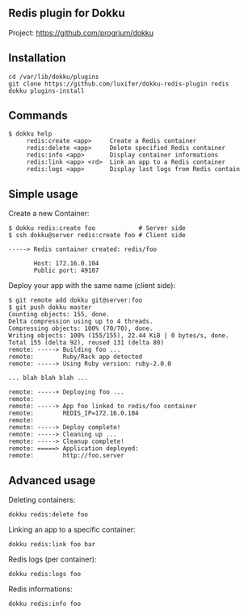 Redis plugin for Dokku
----------------------

Project: https://github.com/progrium/dokku

Installation
------------
```
cd /var/lib/dokku/plugins
git clone https://github.com/luxifer/dokku-redis-plugin redis
dokku plugins-install
```


Commands
--------
```
$ dokku help
     redis:create <app>     Create a Redis container
     redis:delete <app>     Delete specified Redis container
     redis:info <app>       Display container informations
     redis:link <app> <rd>  Link an app to a Redis container
     redis:logs <app>       Display last logs from Redis contain
```

Simple usage
------------

Create a new Container:
```
$ dokku redis:create foo            # Server side
$ ssh dokku@server redis:create foo # Client side

-----> Redis container created: redis/foo

       Host: 172.16.0.104
       Public port: 49187
```

Deploy your app with the same name (client side):
```
$ git remote add dokku git@server:foo
$ git push dokku master
Counting objects: 155, done.
Delta compression using up to 4 threads.
Compressing objects: 100% (70/70), done.
Writing objects: 100% (155/155), 22.44 KiB | 0 bytes/s, done.
Total 155 (delta 92), reused 131 (delta 80)
remote: -----> Building foo ...
remote:        Ruby/Rack app detected
remote: -----> Using Ruby version: ruby-2.0.0

... blah blah blah ...

remote: -----> Deploying foo ...
remote: 
remote: -----> App foo linked to redis/foo container
remote:        REDIS_IP=172.16.0.104
remote: 
remote: -----> Deploy complete!
remote: -----> Cleaning up ...
remote: -----> Cleanup complete!
remote: =====> Application deployed:
remote:        http://foo.server
```


Advanced usage
--------------

Deleting containers:
```
dokku redis:delete foo
```

Linking an app to a specific container:
```
dokku redis:link foo bar
```

Redis logs (per container):
```
dokku redis:logs foo
```

Redis informations:
```
dokku redis:info foo
```
